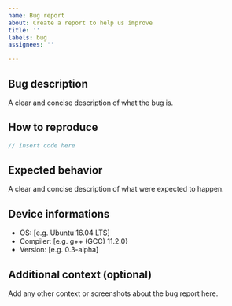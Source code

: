 ```yaml
---
name: Bug report
about: Create a report to help us improve
title: ''
labels: bug
assignees: ''

---
```


## Bug description
A clear and concise description of what the bug is.

## How to reproduce
```cpp
// insert code here
```

## Expected behavior
A clear and concise description of what were expected to happen.

## Device informations
- OS: [e.g. Ubuntu 16.04 LTS]
- Compiler: [e.g. g++ (GCC) 11.2.0}
- Version: [e.g. 0.3-alpha]

## Additional context (optional)
Add any other context or screenshots about the bug report here.
